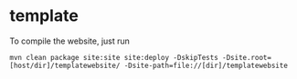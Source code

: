 # template

To compile the website, just run

```
mvn clean package site:site site:deploy -DskipTests -Dsite.root=[host/dir]/templatewebsite/ -Dsite-path=file://[dir]/templatewebsite
```
